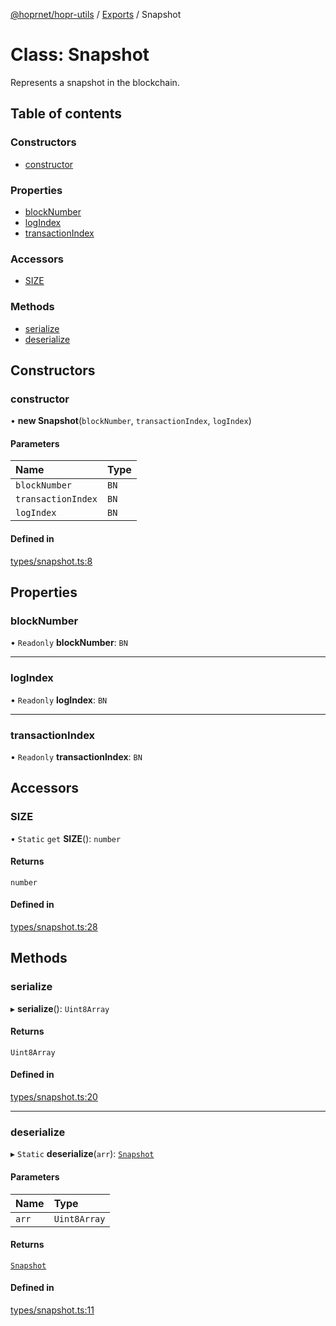 [@hoprnet/hopr-utils](../README.md) / [Exports](../modules.md) / Snapshot

# Class: Snapshot

Represents a snapshot in the blockchain.

## Table of contents

### Constructors

- [constructor](snapshot.md#constructor)

### Properties

- [blockNumber](snapshot.md#blocknumber)
- [logIndex](snapshot.md#logindex)
- [transactionIndex](snapshot.md#transactionindex)

### Accessors

- [SIZE](snapshot.md#size)

### Methods

- [serialize](snapshot.md#serialize)
- [deserialize](snapshot.md#deserialize)

## Constructors

### constructor

• **new Snapshot**(`blockNumber`, `transactionIndex`, `logIndex`)

#### Parameters

| Name | Type |
| :------ | :------ |
| `blockNumber` | `BN` |
| `transactionIndex` | `BN` |
| `logIndex` | `BN` |

#### Defined in

[types/snapshot.ts:8](https://github.com/hoprnet/hoprnet/blob/master/packages/utils/src/types/snapshot.ts#L8)

## Properties

### blockNumber

• `Readonly` **blockNumber**: `BN`

___

### logIndex

• `Readonly` **logIndex**: `BN`

___

### transactionIndex

• `Readonly` **transactionIndex**: `BN`

## Accessors

### SIZE

• `Static` `get` **SIZE**(): `number`

#### Returns

`number`

#### Defined in

[types/snapshot.ts:28](https://github.com/hoprnet/hoprnet/blob/master/packages/utils/src/types/snapshot.ts#L28)

## Methods

### serialize

▸ **serialize**(): `Uint8Array`

#### Returns

`Uint8Array`

#### Defined in

[types/snapshot.ts:20](https://github.com/hoprnet/hoprnet/blob/master/packages/utils/src/types/snapshot.ts#L20)

___

### deserialize

▸ `Static` **deserialize**(`arr`): [`Snapshot`](snapshot.md)

#### Parameters

| Name | Type |
| :------ | :------ |
| `arr` | `Uint8Array` |

#### Returns

[`Snapshot`](snapshot.md)

#### Defined in

[types/snapshot.ts:11](https://github.com/hoprnet/hoprnet/blob/master/packages/utils/src/types/snapshot.ts#L11)
